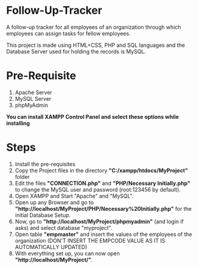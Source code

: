 # Follow-Up-Tracker
A follow-up tracker for all employees of an organization through which employees can assign tasks for fellow employees.

This project is made using HTML+CSS, PHP and SQL languages and the Database Server used for holding the records is MySQL.

# Pre-Requisite
1. Apache Server
2. MySQL Server
3. phpMyAdmin

**You can install XAMPP Control Panel and select these options while installing**

# Steps
1. Install the pre-requisites
2. Copy the Project files in the directory **"C:/xampp/htdocs/MyProject"** folder
3. Edit the files **"CONNECTION.php"** and **"PHP/Necessary Initially.php"** to change the MySQL user and password (root:123456 by default).
4. Open XAMPP and Start "Apache" and "MySQL".
5. Open up any Browser and go to **"http://localhost/MyProject/PHP/Necessary%20Initially.php"** for the initial Database Setup.
6. Now, go to **"http://localhost/MyProject/phpmyadmin"** (and login if asks) and select database "myproject".
7. Open table **"empmaster"** and insert the values of the employees of the organization (DON'T INSERT THE EMPCODE VALUE AS IT IS AUTOMATICALLY UPDATED)
8. With everything set up, you can now open **"http://localhost/MyProject/"**.
